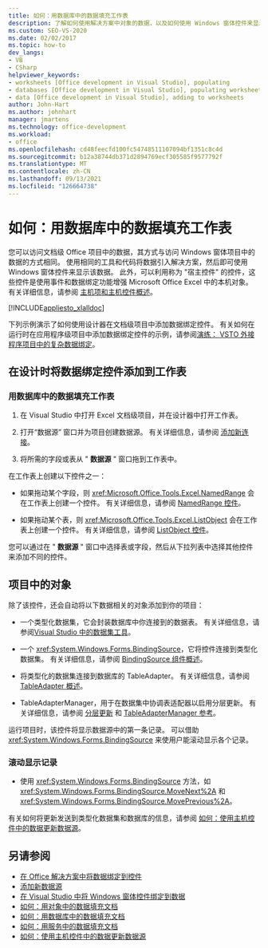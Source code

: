 ```yaml
---
title: 如何：用数据库中的数据填充工作表
description: 了解如何使用解决方案中对象的数据，以及如何使用 Windows 窗体控件来显示工作表中的数据。
ms.custom: SEO-VS-2020
ms.date: 02/02/2017
ms.topic: how-to
dev_langs:
- VB
- CSharp
helpviewer_keywords:
- worksheets [Office development in Visual Studio], populating
- databases [Office development in Visual Studio], populating worksheets
- data [Office development in Visual Studio], adding to worksheets
author: John-Hart
ms.author: johnhart
manager: jmartens
ms.technology: office-development
ms.workload:
- office
ms.openlocfilehash: cd48feecfd100fc54748511107094bf1351c8c4d
ms.sourcegitcommit: b12a38744db371d2894769ecf305585f9577792f
ms.translationtype: MT
ms.contentlocale: zh-CN
ms.lasthandoff: 09/13/2021
ms.locfileid: "126664738"
---
```

# <a name="how-to-populate-worksheets-with-data-from-a-database"></a>如何：用数据库中的数据填充工作表

您可以访问文档级 Office 项目中的数据，其方式与访问 Windows 窗体项目中的数据的方式相同。 使用相同的工具和代码将数据引入解决方案，然后即可使用 Windows 窗体控件来显示该数据。 此外，可以利用称为 "宿主控件" 的控件，这些控件是使用事件和数据绑定功能增强 Microsoft Office Excel 中的本机对象。 有关详细信息，请参阅 [主机项和主机控件概述](../vsto/host-items-and-host-controls-overview.md)。

[!INCLUDE[appliesto_xlalldoc](../vsto/includes/appliesto-xlalldoc-md.md)]

下列示例演示了如何使用设计器在文档级项目中添加数据绑定控件。 有关如何在运行时在应用程序级项目中添加数据绑定控件的示例，请参阅[演练： VSTO 外接程序项目中的复杂数据绑定](../vsto/walkthrough-complex-data-binding-in-vsto-add-in-project.md)。

## <a name="add-a-data-bound-control-to-a-worksheet-at-design-time"></a>在设计时将数据绑定控件添加到工作表

### <a name="to-populate-a-worksheet-with-data-from-a-database"></a>用数据库中的数据填充工作表

1. 在 Visual Studio 中打开 Excel 文档级项目，并在设计器中打开工作表。

2. 打开“数据源”  窗口并为项目创建数据源。 有关详细信息，请参阅 [添加新连接](../data-tools/add-new-connections.md)。

3. 将所需的字段或表从 " **数据源** " 窗口拖到工作表中。

在工作表上创建以下控件之一：

- 如果拖动某个字段，则 <xref:Microsoft.Office.Tools.Excel.NamedRange> 会在工作表上创建一个控件。 有关详细信息，请参阅 [NamedRange 控件](../vsto/namedrange-control.md)。

- 如果拖动某个表，则 <xref:Microsoft.Office.Tools.Excel.ListObject> 会在工作表上创建一个控件。 有关详细信息，请参阅 [ListObject 控件](../vsto/listobject-control.md)。

您可以通过在 " **数据源** " 窗口中选择表或字段，然后从下拉列表中选择其他控件来添加不同的控件。

## <a name="objects-in-the-project"></a>项目中的对象

除了该控件，还会自动将以下数据相关的对象添加到你的项目：

- 一个类型化数据集，它会封装数据库中你连接到的数据表。 有关详细信息，请参阅[Visual Studio 中的数据集工具](../data-tools/dataset-tools-in-visual-studio.md)。

- 一个 <xref:System.Windows.Forms.BindingSource>，它将控件连接到类型化数据集。 有关详细信息，请参阅 [BindingSource 组件概述](/dotnet/framework/winforms/controls/bindingsource-component-overview)。

- 将类型化的数据集连接到数据库的 TableAdapter。 有关详细信息，请参阅 [TableAdapter 概述](../data-tools/fill-datasets-by-using-tableadapters.md#tableadapter-overview)。

- TableAdapterManager，用于在数据集中协调表适配器以启用分层更新。 有关详细信息，请参阅 [分层更新](../data-tools/hierarchical-update.md) 和 [TableAdapterManager 参考](../data-tools/fill-datasets-by-using-tableadapters.md#tableadaptermanager-reference)。

运行项目时，该控件将显示数据源中的第一条记录。 可以借助 <xref:System.Windows.Forms.BindingSource> 来使用户能滚动显示各个记录。

### <a name="to-scroll-through-the-records"></a>滚动显示记录

- 使用 <xref:System.Windows.Forms.BindingSource> 方法，如 <xref:System.Windows.Forms.BindingSource.MoveNext%2A> 和 <xref:System.Windows.Forms.BindingSource.MovePrevious%2A>。

有关如何将更新发送到类型化数据集和数据库的信息，请参阅 [如何：使用主机控件中的数据更新数据源](../vsto/how-to-update-a-data-source-with-data-from-a-host-control.md)。

## <a name="see-also"></a>另请参阅

- [在 Office 解决方案中将数据绑定到控件](../vsto/binding-data-to-controls-in-office-solutions.md)
- [添加新数据源](../data-tools/add-new-data-sources.md)
- [在 Visual Studio 中将 Windows 窗体控件绑定到数据](../data-tools/bind-windows-forms-controls-to-data-in-visual-studio.md)
- [如何：用对象中的数据填充文档](../vsto/how-to-populate-documents-with-data-from-objects.md)
- [如何：用数据库中的数据填充文档](../vsto/how-to-populate-documents-with-data-from-a-database.md)
- [如何：用服务中的数据填充文档](../vsto/how-to-populate-documents-with-data-from-services.md)
- [如何：使用主机控件中的数据更新数据源](../vsto/how-to-update-a-data-source-with-data-from-a-host-control.md)